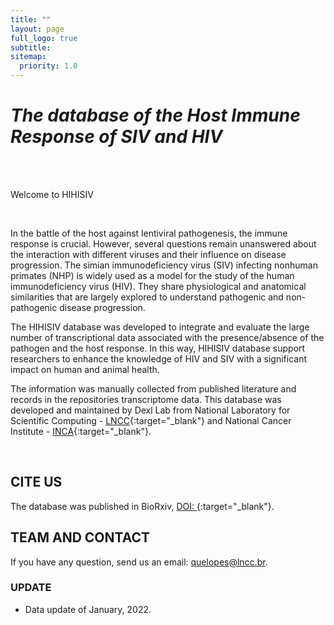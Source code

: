 ```yaml
---
title: ""
layout: page
full_logo: true
subtitle: 
sitemap:
  priority: 1.0
---
```


# *The database of the Host Immune Response of SIV and HIV*


<br>
<br>
<p class="describe-text">Welcome to HIHISIV</p>

<br>

In the battle of the host against lentiviral pathogenesis, the immune response is crucial. However, several questions remain unanswered about the interaction with different viruses and their influence on disease progression. The simian immunodeficiency virus (SIV) infecting nonhuman primates (NHP) is widely used as a model for the study of the human immunodeficiency virus (HIV). They share physiological and anatomical similarities that are largely explored to understand pathogenic and non-pathogenic disease progression.

The HIHISIV database was developed to integrate and evaluate the large number of transcriptional data associated with the presence/absence of the pathogen and the host response. In this way, HIHISIV database support researchers to enhance the knowledge of HIV and SIV with a significant impact on human and animal health.

The information was manually collected from published literature and records in the repositories transcriptome data. This database was developed and maintained by Dexl Lab from National Laboratory for Scientific Computing - [LNCC](https://dexl.lncc.br){:target="_blank"} and National Cancer Institute - [INCA](https://inca.gov.br){:target="_blank"}. 

<br>

## CITE US

The database was published in BioRxiv, [DOI: ](www.doi.org.com){:target="_blank"}.

## TEAM AND CONTACT

If you have any question, send us an email: quelopes@lncc.br.


### UPDATE
* Data update of January, 2022. 

<br>
<br>
